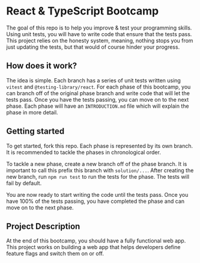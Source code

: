 # React & TypeScript Bootcamp

The goal of this repo is to help you improve & test your programming skills. Using unit tests, you will have to write code that ensure that the tests pass. This project relies on the honesty system, meaning, nothing stops you from just updating the tests, but that would of course hinder your progress. 

## How does it work?

The idea is simple. Each branch has a series of unit tests written using `vitest` and `@testing-library/react`. For each phase of this bootcamp, you can branch off of the original phase branch and write code that will let the tests pass. Once you have the tests passing, you can move on to the next phase. Each phase will have an `INTRODUCTION.md` file which will explain the phase in more detail. 

## Getting started

To get started, fork this repo. Each phase is represented by its own branch. It is recommended to tackle the phases in chronological order. 

To tackle a new phase, create a new branch off of the phase branch. It is important to call this prefix this branch with `solution/...`. After creating the new branch, run `npm run test` to run the tests for the phase. The tests will fail by default.

You are now ready to start writing the code until the tests pass. Once you have 100% of the tests passing, you have completed the phase and can move on to the next phase.

## Project Description

At the end of this bootcamp, you should have a fully functional web app. This project works on building a web app that helps developers define feature flags and switch them on or off.

